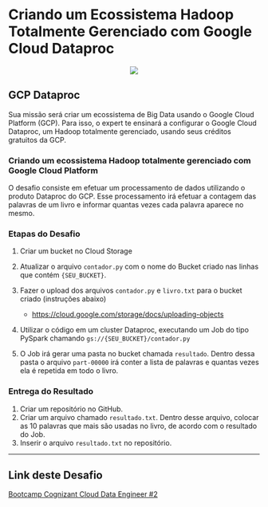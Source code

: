 # Criando um Ecossistema Hadoop Totalmente Gerenciado com Google Cloud Dataproc

<p align="center"><img src="https://hermes.digitalinnovation.one/certificates/cover/76C5EF46.jpg" ></p>

## GCP Dataproc

Sua missão será criar um ecossistema de Big Data usando o Google Cloud Platform (GCP). Para isso, o expert te ensinará a configurar o Google Cloud Dataproc, um Hadoop totalmente gerenciado, usando seus créditos gratuitos da GCP.

### Criando um ecossistema Hadoop totalmente gerenciado com Google Cloud Platform

O desafio consiste em efetuar um processamento de dados utilizando o produto Dataproc do GCP. Esse processamento irá efetuar a contagem das palavras de um livro e informar quantas vezes cada palavra aparece no mesmo.

### Etapas do Desafio

1. Criar um bucket no Cloud Storage
1. Atualizar o arquivo ```contador.py``` com o nome do Bucket criado nas linhas que contém ```{SEU_BUCKET}```.
1. Fazer o upload dos arquivos ```contador.py``` e ```livro.txt``` para o bucket criado (instruções abaixo)
    - https://cloud.google.com/storage/docs/uploading-objects

1. Utilizar o código em um cluster Dataproc, executando um Job do tipo PySpark chamando ```gs://{SEU_BUCKET}/contador.py```
1. O Job irá gerar uma pasta no bucket chamada ```resultado```. Dentro dessa pasta o arquivo ```part-00000``` irá conter a lista de palavras e quantas vezes ela é repetida em todo o livro.

### Entrega do Resultado

1. Criar um repositório no GitHub.
2. Criar um arquivo chamado ```resultado.txt```. Dentro desse arquivo, colocar as 10 palavras que mais são usadas no livro, de acordo com o resultado do Job.
3. Inserir o arquivo ```resultado.txt``` no repositório.

---

## Link deste Desafio

<a href="https://web.dio.me/lab/criando-um-ecossistema-hadoop-totalmente-gerenciado-com-google-cloud-dataproc/learning/f1c459e1-34e3-4d08-b654-d6cffc08ac5b" target="_blank">Bootcamp Cognizant Cloud Data Engineer #2</a>
<br>


